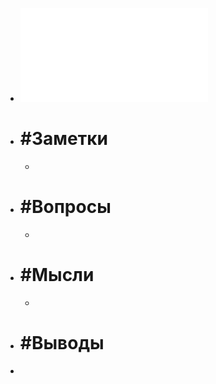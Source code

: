- ![Diff_geom_sheets_David.pdf](../assets/Diff_geom_sheets_David_1738583318271_0.pdf)
- # #Заметки
	-
- # #Вопросы
	-
- # #Мысли
	-
- # #Выводы
-